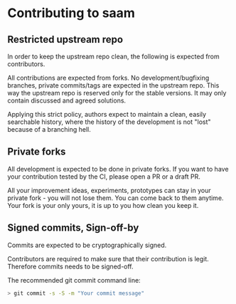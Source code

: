 <!--
SPDX-FileCopyrightText: Leica Geosystems AG

SPDX-License-Identifier: MIT
-->

# Contributing to saam

## Restricted upstream repo
In order to keep the upstream repo clean, the following is expected from contributors.

All contributions are expected from forks. No development/bugfixing branches,
private commits/tags are expected in the upstream repo. This way the upstream
repo is reserved only for the stable versions. It may only contain discussed and agreed solutions.

Applying this strict policy, authors expect to maintain a clean, easily searchable history,
where the history of the development is not "lost" because of a branching hell.

## Private forks
All development is expected to be done in private forks.
If you want to have your contribution tested by the CI, please open a PR or a draft PR.

All your improvement ideas, experiments, prototypes can stay in your private fork - you will not lose them.
You can come back to them anytime. Your fork is your only yours, it is up to you how clean you keep it.

## Signed commits, Sign-off-by
Commits are expected to be cryptographically signed.

Contributors are required to make sure that their contribution is legit. 
Therefore commits needs to be signed-off.

The recommended git commit command line:
``` bash
> git commit -s -S -m "Your commit message"
```